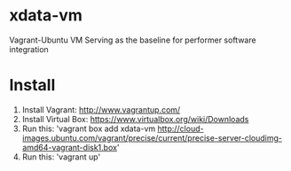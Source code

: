 xdata-vm
========

Vagrant-Ubuntu VM Serving as the baseline for performer software integration

Install
=======
1. Install Vagrant: http://www.vagrantup.com/
2. Install Virtual Box: https://www.virtualbox.org/wiki/Downloads
3. Run this: 'vagrant box add xdata-vm http://cloud-images.ubuntu.com/vagrant/precise/current/precise-server-cloudimg-amd64-vagrant-disk1.box'
4. Run this: 'vagrant up'
